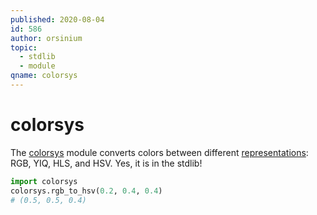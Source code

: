 ```yaml
---
published: 2020-08-04
id: 586
author: orsinium
topic:
  - stdlib
  - module
qname: colorsys
---
```


# colorsys

The [colorsys](https://docs.python.org/3/library/colorsys.html) module converts colors between different [representations](https://en.wikipedia.org/wiki/Color_model): RGB, YIQ, HLS, and HSV. Yes, it is in the stdlib!

```python
import colorsys
colorsys.rgb_to_hsv(0.2, 0.4, 0.4)
# (0.5, 0.5, 0.4)
```
